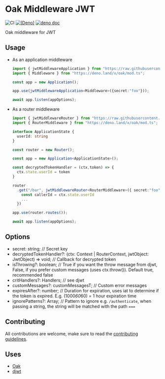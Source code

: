 # Oak Middleware JWT

![CI](https://github.com/halvardssm/oak-middleware-jwt/workflows/CI/badge.svg)
[![(Deno)](https://img.shields.io/badge/deno-1.0.3-green.svg)](https://deno.land)
[![deno doc](https://doc.deno.land/badge.svg)](https://doc.deno.land/https/raw.githubusercontent.com/halvardssm/oak-middleware-jwt/master/mod.ts)

Oak middleware for JWT

## Usage

* As an application middleware

  ```ts
  import { jwtMiddlewareApplication } from "https://raw.githubusercontent.com/halvardssm/oak-middleware-jwt/master/mod.ts"
  import { Middleware } from "https://deno.land/x/oak/mod.ts";

  const app = new Application();
  
  app.use(jwtMiddlewareApplication<Middleware>({secret:"foo"}));
  
  await app.listen(appOptions);
  ```

* As a router middleware

  ```ts
  import { jwtMiddlewareRouter } from "https://raw.githubusercontent.com/halvardssm/oak-middleware-jwt/master/mod.ts"
  import { RouterMiddleware } from "https://deno.land/x/oak/mod.ts";
  
  interface ApplicationState {
    userId: string
  }
  
  const router = new Router();
  
  const app = new Application<ApplicationState>();
  
  const decryptedTokenHandler = (ctx,token) => {
    ctx.state.userId = token
  }
  
  router
    .get("/bar", jwtMiddlewareRouter<RouterMiddleware>({ secret:"foo", decryptedTokenHandler }), async (ctx) => {
      const callerId = ctx.state.userId
      ...
    })
  
  app.use(router.routes());
  
  await app.listen(appOptions);
  ```

## Options

* secret: string; // Secret key
* decryptedTokenHandler?: (ctx: Context | RouterContext, jwtObject: JwtObject) => void; // Callback for decrypted token
* isThrowing?: boolean; // True if you want the throw message from djwt, False, if you prefer custom messages (uses ctx.throw()). Default true, recommended false
* critHandlers?: Handlers; // see djwt
* customMessages?: customMessagesT; // Custom error messages
* expiresAfter?: number; // Duration for expiration, uses iat to determine if the token is expired. E.g. (1000*60*60) = 1 hour expiration time
* ignorePatterns?: Array<ignorePathT>; // Pattern to ignore e.g. `/authenticate`, when passing a string, the string will be matched with the path `===`

## Contributing

All contributions are welcome, make sure to read the [contributing guidelines](./.github/CONTRIBUTING.md).

## Uses

* [Oak](https://deno.land/x/oak/)
* [djwt](https://deno.land/x/djwt)
